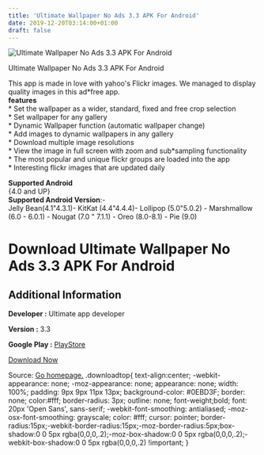 ```yaml
---
title: 'Ultimate Wallpaper No Ads 3.3 APK For Android'
date: 2019-12-20T03:14:00+01:00
draft: false
---
```


![Ultimate Wallpaper No Ads 3.3 APK For Android](https://i0.wp.com/apkhome.net/wp-content/uploads/2019/12/Ultimate-Wallpaper-No-Ads-3.3.png "Ultimate Wallpaper No Ads 3.3 APK For Android")

  

Ultimate Wallpaper No Ads 3.3 APK For Android

This app is made in love with yahoo's Flickr images. We managed to display quality images in this ad\*free app.  
**features**  
\* Set the wallpaper as a wider, standard, fixed and free crop selection  
\* Set wallpaper for any gallery  
\* Dynamic Wallpaper function (automatic wallpaper change)  
\* Add images to dynamic wallpapers in any gallery  
\* Download multiple image resolutions  
\* View the image in full screen with zoom and sub\*sampling functionality  
\* The most popular and unique flickr groups are loaded into the app  
\* Interesting flickr images that are updated daily

**Supported Android**  
{4.0 and UP}  
**Supported Android Version**:-  
Jelly Bean(4.1"4.3.1)- KitKat (4.4"4.4.4)- Lollipop (5.0"5.0.2) - Marshmallow (6.0 - 6.0.1) - Nougat (7.0 " 7.1.1) - Oreo (8.0-8.1) - Pie (9.0)

Download Ultimate Wallpaper No Ads 3.3 APK For Android
======================================================

Additional Information
----------------------

**Developer :** Ultimate app developer

**Version :** 3.3

**Google Play :** [PlayStore](https://play.google.com/store/apps/details?id=com.ultimate.flickrwallpaper&hl=en)

  

[Download Now](https://store4app.co/post/ultimate-wallpaper-no-ads-3-3-apk-for-android_1576787857)

  
Source: [Go homepage.](https://store4app.co/post/ultimate-wallpaper-no-ads-3-3-apk-for-android_1576787857) .downloadtop{ text-align:center; -webkit-appearance: none; -moz-appearance: none; appearance: none; width: 100%; padding: 9px 9px 11px 13px; background-color: #0EBD3F; border: none; color:#fff; border-radius: 3px; outline: none; font-weight;bold; font: 20px 'Open Sans', sans-serif; -webkit-font-smoothing: antialiased; -moz-osx-font-smoothing: grayscale; color: #fff; cursor: pointer; border-radius:15px;-webkit-border-radius:15px;-moz-border-radius:5px;box-shadow:0 0 5px rgba(0,0,0,.2);-moz-box-shadow:0 0 5px rgba(0,0,0,.2);-webkit-box-shadow:0 0 5px rgba(0,0,0,.2) !important; }